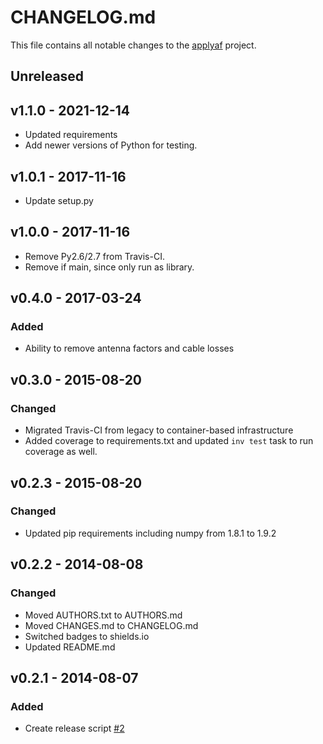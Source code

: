 # CHANGELOG.md
This file contains all notable changes to the [applyaf][] project.

## Unreleased

## v1.1.0 - 2021-12-14
- Updated requirements
- Add newer versions of Python for testing.

## v1.0.1 - 2017-11-16
- Update setup.py


## v1.0.0 - 2017-11-16
- Remove Py2.6/2.7 from Travis-CI.
- Remove if main, since only run as library.

## v0.4.0 - 2017-03-24

### Added
- Ability to remove antenna factors and cable losses


## v0.3.0 - 2015-08-20

### Changed
- Migrated Travis-CI from legacy to container-based
  infrastructure
- Added coverage to requirements.txt and updated `inv test` task to
  run coverage as well.

## v0.2.3 - 2015-08-20

### Changed
- Updated pip requirements including numpy from 1.8.1 to 1.9.2

## v0.2.2 - 2014-08-08

### Changed
- Moved AUTHORS.txt to AUTHORS.md
- Moved CHANGES.md to CHANGELOG.md
- Switched badges to shields.io
- Updated README.md


## v0.2.1 - 2014-08-07

### Added
- Create release script [#2][]


[#1]: https://github.com/questrail/applyaf/issues/1
[#2]: https://github.com/questrail/applyaf/issues/2
[applyaf]: https://github.com/questrail/applyaf
